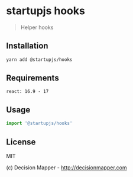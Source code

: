 # startupjs hooks
> Helper hooks

## Installation

```sh
yarn add @startupjs/hooks
```

## Requirements

```
react: 16.9 - 17
```

## Usage

```js
import '@startupjs/hooks'
```

## License

MIT

(c) Decision Mapper - http://decisionmapper.com
